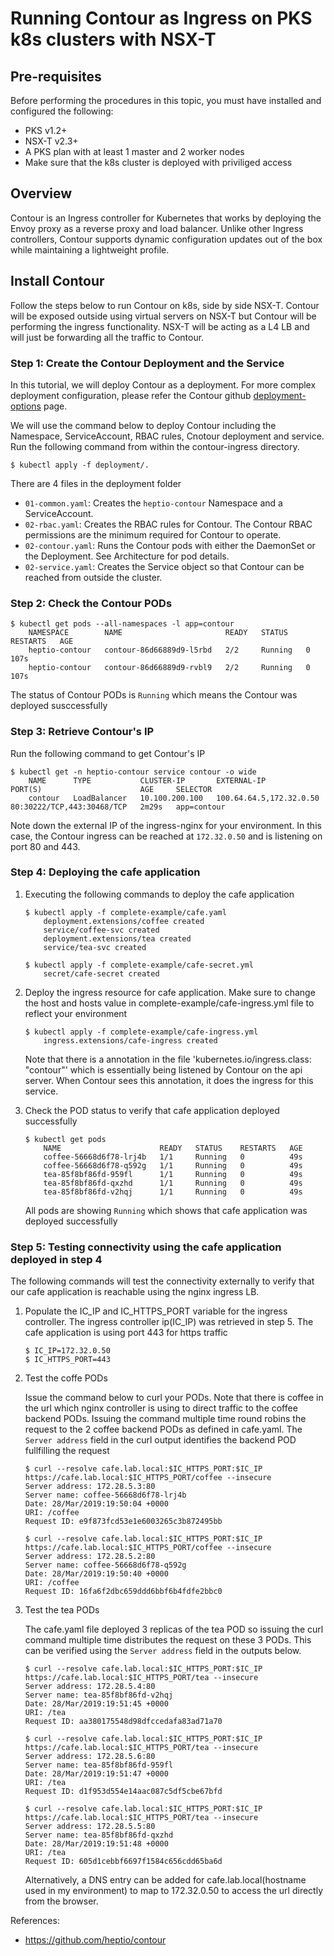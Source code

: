 # Running Contour as Ingress on PKS k8s clusters with NSX-T

## Pre-requisites

Before performing the procedures in this topic, you must have installed and configured the following:

- PKS v1.2+
- NSX-T v2.3+
- A PKS plan with at least 1 master and 2 worker nodes
- Make sure that the k8s cluster is deployed with priviliged access

## Overview

Contour is an Ingress controller for Kubernetes that works by deploying the Envoy proxy as a reverse proxy and load balancer. Unlike other Ingress controllers, Contour supports dynamic configuration updates out of the box while maintaining a lightweight profile.

## Install Contour

Follow the steps below to run Contour on k8s, side by side NSX-T. Contour will be exposed outside using virtual servers on NSX-T but Contour will be performing the ingress functionality. NSX-T will be acting as a L4 LB and will just be forwarding all the traffic to Contour.


### Step 1: Create the Contour Deployment and the Service

In this tutorial, we will deploy Contour as a deployment. For more complex deployment configuration, please refer the Contour github [deployment-options](https://github.com/heptio/contour/blob/master/docs/deploy-options.md) page.

We will use the command below to deploy Contour including the Namespace, ServiceAccount, RBAC rules, Cnotour deployment and service. Run the following command from within the contour-ingress directory.

```
$ kubectl apply -f deployment/.
```

There are 4 files in the deployment folder
- `01-common.yaml`: Creates the `heptio-contour` Namespace and a ServiceAccount.
- `02-rbac.yaml`: Creates the RBAC rules for Contour. The Contour RBAC permissions are the minimum required for Contour to operate.
- `02-contour.yaml`: Runs the Contour pods with either the DaemonSet or the Deployment. See Architecture for pod details.
- `02-service.yaml`: Creates the Service object so that Contour can be reached from outside the cluster.


### Step 2: Check the Contour PODs

```
$ kubectl get pods --all-namespaces -l app=contour
    NAMESPACE        NAME                       READY   STATUS    RESTARTS   AGE
    heptio-contour   contour-86d66889d9-l5rbd   2/2     Running   0          107s
    heptio-contour   contour-86d66889d9-rvbl9   2/2     Running   0          107s
```
The status of Contour PODs is `Running` which means the Contour was deployed susccessfully


### Step 3: Retrieve Contour's IP

Run the following command to get Contour's IP

```
$ kubectl get -n heptio-contour service contour -o wide
    NAME      TYPE           CLUSTER-IP       EXTERNAL-IP               PORT(S)                      AGE     SELECTOR
    contour   LoadBalancer   10.100.200.100   100.64.64.5,172.32.0.50   80:30222/TCP,443:30468/TCP   2m29s   app=contour
```
Note down the external IP of the ingress-nginx for your environment. In this case, the Contour ingress can be reached at `172.32.0.50` and is listening on port 80 and 443.


### Step 4: Deploying the cafe application

1. Executing the following commands to deploy the cafe application
    ```
    $ kubectl apply -f complete-example/cafe.yaml
        deployment.extensions/coffee created
        service/coffee-svc created
        deployment.extensions/tea created
        service/tea-svc created

    $ kubectl apply -f complete-example/cafe-secret.yml
        secret/cafe-secret created
    ```
    
3. Deploy the ingress resource for cafe application. Make sure to change the host and hosts value in complete-example/cafe-ingress.yml file to reflect your environment
    ```
    $ kubectl apply -f complete-example/cafe-ingress.yml
        ingress.extensions/cafe-ingress created
    ```
    Note that there is a annotation in the file 'kubernetes.io/ingress.class: "contour"' which is essentially being listened by Contour on the api server. When Contour sees this annotation, it does the ingress for this service.

4. Check the POD status to verify that cafe application deployed successfully
    ```
    $ kubectl get pods
        NAME                      READY   STATUS    RESTARTS   AGE
        coffee-56668d6f78-lrj4b   1/1     Running   0          49s
        coffee-56668d6f78-q592g   1/1     Running   0          49s
        tea-85f8bf86fd-959fl      1/1     Running   0          49s
        tea-85f8bf86fd-qxzhd      1/1     Running   0          49s
        tea-85f8bf86fd-v2hqj      1/1     Running   0          49s
    ```
    All pods are showing `Running` which shows that cafe application was deployed successfully

### Step 5: Testing connectivity using the cafe application deployed in step 4

The following commands will test the connectivity externally to verify that our cafe application is reachable using the nginx ingress LB.

1. Populate the IC_IP and IC_HTTPS_PORT variable for the ingress controller. The ingress controller ip(IC_IP) was retrieved in step 5. The cafe application is using port 443 for https traffic

    ```
    $ IC_IP=172.32.0.50
    $ IC_HTTPS_PORT=443
    ```

2. Test the coffe PODs

    Issue the command below to curl your PODs. Note that there is coffee in the url which nginx controller is using to direct traffic to the coffee backend PODs. Issuing the command multiple time round robins the request to the 2 coffee backend PODs as defined in cafe.yaml. The `Server address` field in the curl output identifies the backend POD fullfilling the request

    ```
    $ curl --resolve cafe.lab.local:$IC_HTTPS_PORT:$IC_IP https://cafe.lab.local:$IC_HTTPS_PORT/coffee --insecure
    Server address: 172.28.5.3:80
    Server name: coffee-56668d6f78-lrj4b
    Date: 28/Mar/2019:19:50:04 +0000
    URI: /coffee
    Request ID: e9f873fcd53e1e6003265c3b872495bb
    
    $ curl --resolve cafe.lab.local:$IC_HTTPS_PORT:$IC_IP https://cafe.lab.local:$IC_HTTPS_PORT/coffee --insecure
    Server address: 172.28.5.2:80
    Server name: coffee-56668d6f78-q592g
    Date: 28/Mar/2019:19:50:40 +0000
    URI: /coffee
    Request ID: 16fa6f2dbc659ddd6bbf6b4fdfe2bbc0
    ```
    

3. Test the tea PODs

    The cafe.yaml file deployed 3 replicas of the tea POD so issuing the curl command multiple time distributes the request on these 3 PODs. This can be verified using the `Server address` field in the outputs below.

    ```
    $ curl --resolve cafe.lab.local:$IC_HTTPS_PORT:$IC_IP https://cafe.lab.local:$IC_HTTPS_PORT/tea --insecure
    Server address: 172.28.5.4:80
    Server name: tea-85f8bf86fd-v2hqj
    Date: 28/Mar/2019:19:51:45 +0000
    URI: /tea
    Request ID: aa380175548d98dfccedafa83ad71a70
    
    $ curl --resolve cafe.lab.local:$IC_HTTPS_PORT:$IC_IP https://cafe.lab.local:$IC_HTTPS_PORT/tea --insecure
    Server address: 172.28.5.6:80
    Server name: tea-85f8bf86fd-959fl
    Date: 28/Mar/2019:19:51:47 +0000
    URI: /tea
    Request ID: d1f953d554e14aac087c5df5cbe67bfd
    
    $ curl --resolve cafe.lab.local:$IC_HTTPS_PORT:$IC_IP https://cafe.lab.local:$IC_HTTPS_PORT/tea --insecure
    Server address: 172.28.5.5:80
    Server name: tea-85f8bf86fd-qxzhd
    Date: 28/Mar/2019:19:51:48 +0000
    URI: /tea
    Request ID: 605d1cebbf6697f1584c656cdd65ba6d
    ```

    Alternatively, a DNS entry can be added for cafe.lab.local(hostname used in my environment) to map to 172.32.0.50 to access the url directly from the browser.


References:
- https://github.com/heptio/contour